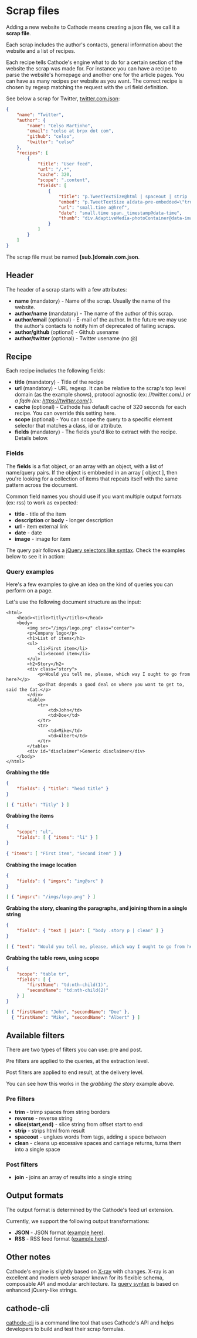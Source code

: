 # Scrap files

Adding a new website to Cathode means creating a json file, we call it a **scrap file**.

Each scrap includes the author's contacts, general information about the website and a list of recipes.

Each recipe tells Cathode's engine what to do for a certain section of the website the scrap was made for. For instance you can have a recipe to parse the website's homepage and another one for the article pages. You can have as many recipes per website as you want. The correct recipe is chosen by regexp matching the request with the url field definition.

See below a scrap for Twitter, [twitter.com.json][4]:

```json
{
    "name": "Twitter",
    "author": {
        "name": "Celso Martinho",
        "email": "celso at brpx dot com",
        "github": "celso",
        "twitter": "celso"
    },
    "recipes": [
        {
            "title": "User feed",
            "url": "/.*",
            "cache": 320,
            "scope": ".content",
            "fields": [
                {
                    "title": "p.TweetTextSize@html | spaceout | strip | trim | clean",
                    "embed": "p.TweetTextSize a[data-pre-embedded=\"true\"]@html",
                    "url": "small.time a@href",
                    "date": "small.time span._timestamp@data-time",
                    "thumb": "div.AdaptiveMedia-photoContainer@data-image-url"
                }
            ]
        }
    ]
}
```

The scrap file must be named **[sub.]domain.com.json**.

## Header

The header of a scrap starts with a few attributes:

 * **name** (mandatory) - Name of the scrap. Usually the name of the website.
 * **author/name** (mandatory) - The name of the author of this scrap.
 * **author/email** (optional) - E-mail of the author. In the future we may use the author's contacts to notify him of deprecated of failing scraps.
 * **author/github** (optional) - Github usename
 * **author/twitter** (optional) - Twitter usename (no @)

## Recipe

Each recipe includes the following fields:

 * **title** (mandatory) - Title of the recipe
 * **url** (mandatory) - URL regexp. It can be relative to the scrap's top level domain (as the example shows), protocol agnostic (ex: //twitter.com/.*) or a fqdn (ex: https://twitter.com/.*).
 * **cache** (optional) - Cathode has default cache of 320 seconds for each recipe. You can override this setting here.
 * **scope** (optional) - You can scope the query to a specific element selector that matches a class, id or attribute.
 * **fields** (mandatory) - The fields you'd like to extract with the recipe. Details below.

### Fields

The **fields** is a flat object, or an array with an object, with a list of name/query pairs. If the object is embbeded in an array [ object ], then you're looking for a collection of items that repeats itself with the same pattern across the document.

Common field names you should use if you want multiple output formats (ex: rss) to work as expected:

 * **title** - title of the item
 * **description** or **body** - longer description
 * **url** - item external link
 * **date** - date
 * **image** - image for item

The query pair follows a [jQuery selectors like syntax][3]. Check the examples below to see it in action:

### Query examples

Here's a few examples to give an idea on the kind of queries you can perform on a page.

Let's use the following document structure as the input:

```
<html>
    <head><title>Titly</title></head>
    <body>
        <img src="/imgs/logo.png" class="center">
        <p>Company logo</p>
        <h1>List of items</h1>
        <ul>
            <li>First item</li>
            <li>Second item</li>
        </ul>
        <h2>Story</h2>
        <div class="story">
            <p>Would you tell me, please, which way I ought to go from here?</p>
            <p>That depends a good deal on where you want to get to, said the Cat.</p>
        </div>
        <table>
            <tr>
                <td>John</td>
                <td>Doe</td>
            </tr>
            <tr>
                <td>Mike</td>
                <td>Albert</td>
            </tr>
        </table>
        <div id="disclaimer">Generic disclaimer</div>
    </body>
</html>
```

**Grabbing the title**

```json
{
    "fields": { "title": "head title" }
}
```

```json
[ { "title": "Titly" } ]
```

**Grabbing the items**

```json
{
    "scope": "ul",
    "fields": [ { "items": "li" } ]
}
```

```json
{ "items": [ "First item", "Second item" ] }
```

**Grabbing the image location**

```json
{
    "fields": { "imgsrc": "img@src" }
}
```

```json
[ { "imgsrc": "/imgs/logo.png" } ]
```

**Grabbing the story, cleaning the paragraphs, and joining them in a single string**

```json
{
    "fields": { "text | join": [ "body .story p | clean" ] }
}
```

```json
[ { "text": "Would you tell me, please, which way I ought to go from here? That depends a good deal on where you want to get to, said the Cat." } ]
```

**Grabbing the table rows, using scope**

```json
{
    "scope": "table tr",
    "fields": [ {
        "firstName": "td:nth-child(1)",
        "secondName": "td:nth-child(2)"
    } ]
}
```

```json
[ { "firstName": "John", "secondName": "Doe" },
  { "firstName": "Mike", "secondName": "Albert" } ]
```

## Available filters

There are two types of filters you can use: pre and post.

Pre filters are applied to the queries, at the extraction level.

Post filters are applied to end result, at the delivery level.

You can see how this works in the *grabbing the story* example above.

### Pre filters

 * **trim** - trimp spaces from string borders
 * **reverse** - reverse string
 * **slice(start,end)** - slice string from offset start to end
 * **strip** - strips html from result
 * **spaceout** - unglues words from tags, adding a space between
 * **clean** - cleans up excessive spaces and carriage returns, turns them into a single space

### Post filters

 * **join** - joins an array of results into a single string

## Output formats

The output format is determined by the Cathode's feed url extension.

Currently, we support the following output transformations:

 * **JSON** - JSON format ([example here][6]).
 * **RSS** - RSS feed format ([example here][7]).

## Other notes

Cathode's engine is slightly based on [X-ray][1] with changes. X-ray is an excellent and modern web scraper known for its flexible schema, composable API and modular architecture. Its [query syntax][2] is based on enhanced jQuery-like strings.

## cathode-cli

[cathode-cli][8] is a command line tool that uses Cathode's API and helps developers to build and test their scrap formulas.


[1]: https://github.com/lapwinglabs/x-ray
[2]: https://github.com/lapwinglabs/x-ray/#selector-api
[3]: http://api.jquery.com/category/selectors/
[4]: https://github.com/brpx/cathode-scraps/blob/master/twitter.com.json
[5]: https://github.com/brpx/cathode-scraps
[6]: https://cathode.io/VTUrK7Q7zKbYtXlrEimbIbIwQMBH9Z.json
[7]: https://cathode.io/VTUrK7Q7zKbYtXlrEimbIbIwQMBH9Z.rss
[8]: https://github.com/brpx/cathode-cli
